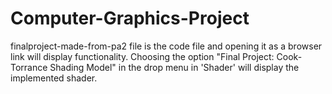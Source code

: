 # Computer-Graphics-Project
finalproject-made-from-pa2 file is the code file and opening it as a browser link will display functionality.
Choosing the option "Final Project: Cook-Torrance Shading Model" in the drop menu in 'Shader' will display the implemented shader.
